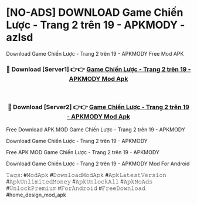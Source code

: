 # [NO-ADS] DOWNLOAD Game Chiến Lược - Trang 2 trên 19 - APKMODY - azlsd
Download Game Chiến Lược - Trang 2 trên 19 - APKMODY Free Mod APK

<div align="center">
<h3>🔴 Download [Server1] 👉👉 <a href="https://apk-comot.site?title=Game_Chiến_Lược_-_Trang_2_trên_19_-_APKMODY">Game Chiến Lược - Trang 2 trên 19 - APKMODY Mod Apk</a></h3><br>

<h3>🔴 Download [Server2] 👉👉 <a href="https://apk-comot.site?title=Game_Chiến_Lược_-_Trang_2_trên_19_-_APKMODY">Game Chiến Lược - Trang 2 trên 19 - APKMODY Mod Apk</a></h3>
</div>


Free Download APK MOD Game Chiến Lược - Trang 2 trên 19 - APKMODY

Download Game Chiến Lược - Trang 2 trên 19 - APKMODY 

Free APK MOD Game Chiến Lược - Trang 2 trên 19 - APKMODY 

Download Game Chiến Lược - Trang 2 trên 19 - APKMODY Mod For Android

𝚃𝚊𝚐𝚜: #𝙼𝚘𝚍𝙰𝚙𝚔 #𝙳𝚘𝚠𝚗𝚕𝚘𝚊𝚍𝙼𝚘𝚍𝙰𝚙𝚔 #𝙰𝚙𝚔𝙻𝚊𝚝𝚎𝚜𝚝𝚅𝚎𝚛𝚜𝚒𝚘𝚗 #𝙰𝚙𝚔𝚄𝚗𝚕𝚒𝚖𝚒𝚝𝚎𝚍𝙼𝚘𝚗𝚎𝚢 #𝙰𝚙𝚔𝚄𝚗𝚕𝚘𝚌𝚔𝙰𝚕𝚕 #𝙰𝚙𝚔𝙽𝚘𝙰𝚍𝚜 #𝚄𝚗𝚕𝚘𝚌𝚔𝙿𝚛𝚎𝚖𝚒𝚞𝚖 #𝙵𝚘𝚛𝙰𝚗𝚍𝚛𝚘𝚒𝚍 #𝙵𝚛𝚎𝚎𝙳𝚘𝚠𝚗𝚕𝚘𝚊𝚍 #home_design_mod_apk